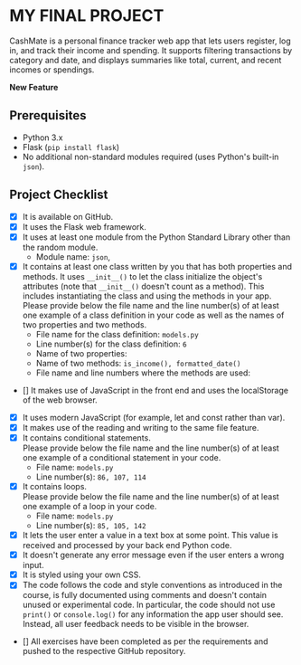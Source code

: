 # MY FINAL PROJECT

CashMate is a personal finance tracker web app that lets users register, log in, and track their income and spending. It supports filtering transactions by category and date, and displays summaries like total, current, and recent incomes or spendings.

**New Feature**


## Prerequisites

- Python 3.x
- Flask (`pip install flask`)
- No additional non-standard modules required (uses Python's built-in `json`).

## Project Checklist

- [x] It is available on GitHub.
- [x] It uses the Flask web framework.
- [x] It uses at least one module from the Python Standard Library other than the random module.  
  - Module name: `json`, 
- [x] It contains at least one class written by you that has both properties and methods. It uses `__init__()` to let the class initialize the object's attributes (note that `__init__()` doesn't count as a method). This includes instantiating the class and using the methods in your app. Please provide below the file name and the line number(s) of at least one example of a class definition in your code as well as the names of two properties and two methods.  
  - File name for the class definition: `models.py`
  - Line number(s) for the class definition: `6`
  - Name of two properties:  
  - Name of two methods: `is_income(), formatted_date()`
  - File name and line numbers where the methods are used:
- [] It makes use of JavaScript in the front end and uses the localStorage of the web browser.
- [x] It uses modern JavaScript (for example, let and const rather than var).
- [x] It makes use of the reading and writing to the same file feature.
- [x] It contains conditional statements.  
  Please provide below the file name and the line number(s) of at least one example of a conditional statement in your code.  
  - File name: `models.py`
  - Line number(s): `86, 107, 114`
- [x] It contains loops.  
  Please provide below the file name and the line number(s) of at least one example of a loop in your code.  
  - File name: `models.py`
  - Line number(s): `85, 105, 142`
- [x] It lets the user enter a value in a text box at some point. This value is received and processed by your back end Python code.
- [x] It doesn't generate any error message even if the user enters a wrong input.
- [x] It is styled using your own CSS.
- [x] The code follows the code and style conventions as introduced in the course, is fully documented using comments and doesn't contain unused or experimental code. In particular, the code should not use `print()` or `console.log()` for any information the app user should see. Instead, all user feedback needs to be visible in the browser.
- [] All exercises have been completed as per the requirements and pushed to the respective GitHub repository.